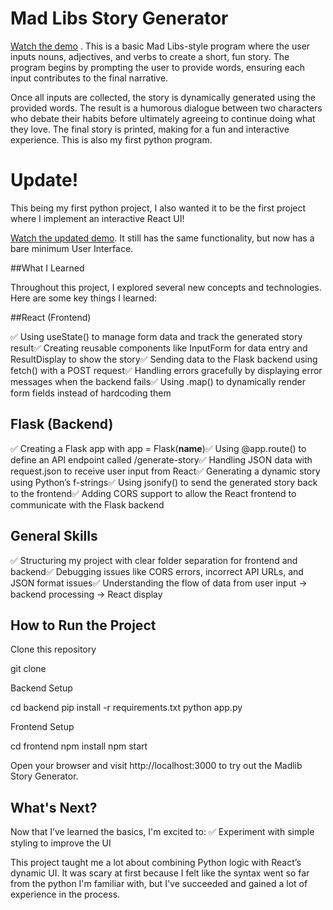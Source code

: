 # Mad Libs Story Generator
[Watch the demo](https://github.com/cris-mbici/madlib-story.py/blob/main/madlib.mp4)
. This is a basic Mad Libs-style program where the user inputs nouns, adjectives, and verbs to create a short, fun story. The program begins by prompting the user to provide words, ensuring each input contributes to the final narrative.

Once all inputs are collected, the story is dynamically generated using the provided words. The result is a humorous dialogue between two characters who debate their habits before ultimately agreeing to continue doing what they love. The final story is printed, making for a fun and interactive experience.
This is also my first python program.

# Update!
This being my first python project, I also wanted it to be the first project where I implement an interactive React UI!

[Watch the updated demo](). It still has the same functionality, but now has a bare minimum User Interface. 

##What I Learned

Throughout this project, I explored several new concepts and technologies. Here are some key things I learned:

##React (Frontend)

✅ Using useState() to manage form data and track the generated story result✅ Creating reusable components like InputForm for data entry and ResultDisplay to show the story✅ Sending data to the Flask backend using fetch() with a POST request✅ Handling errors gracefully by displaying error messages when the backend fails✅ Using .map() to dynamically render form fields instead of hardcoding them

## Flask (Backend)

✅ Creating a Flask app with app = Flask(__name__)✅ Using @app.route() to define an API endpoint called /generate-story✅ Handling JSON data with request.json to receive user input from React✅ Generating a dynamic story using Python’s f-strings✅ Using jsonify() to send the generated story back to the frontend✅ Adding CORS support to allow the React frontend to communicate with the Flask backend

## General Skills

✅ Structuring my project with clear folder separation for frontend and backend✅ Debugging issues like CORS errors, incorrect API URLs, and JSON format issues✅ Understanding the flow of data from user input → backend processing → React display

## How to Run the Project

Clone this repository

 git clone <repository-url>

Backend Setup

cd backend
pip install -r requirements.txt
python app.py

Frontend Setup

cd frontend
npm install
npm start

Open your browser and visit http://localhost:3000 to try out the Madlib Story Generator.

## What's Next?

Now that I’ve learned the basics, I'm excited to:
✅ Experiment with simple styling to improve the UI

This project taught me a lot about combining Python logic with React’s dynamic UI. It was scary at first because I felt like the syntax went so far from the python I'm familiar with, but I've succeeded and gained a lot of experience in the process.




